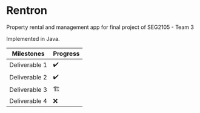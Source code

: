 # Rentron
Property rental and management app for final project of SEG2105 - Team 3

Implemented in Java.

Milestones | Progress  
---------|----------
Deliverable 1   |✔️
Deliverable 2    |✔️
Deliverable 3   |🏗️
Deliverable 4    |❌

